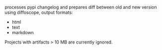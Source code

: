 processes pypi changelog and prepares diff between old and new version using
diffoscope, output formats:

 * html
 * text
 * markdown

Projects with artifacts > 10 MB are currently ignored.
